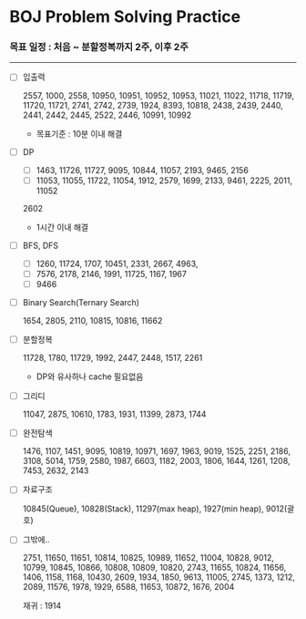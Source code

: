# BOJ Problem Solving Practice

### 목표 일정 : 처음 ~ 분할정복까지 2주, 이후 2주

---

- [ ]  입출력

    2557, 1000, 2558, 10950, 10951, 10952, 10953, 11021, 11022, 11718, 11719, 11720, 11721, 2741, 2742, 2739, 1924, 8393, 10818, 2438, 2439, 2440, 2441, 2442, 2445, 2522, 2446, 10991, 10992

    - 목표기준 : 10분 이내 해결
- [ ]  DP
    - [ ]  1463, 11726, 11727, 9095, 10844, 11057, 2193, 9465, 2156
    - [ ]  11053, 11055, 11722, 11054, 1912, 2579, 1699, 2133, 9461, 2225, 2011, 11052

    2602

    - 1시간 이내 해결
- [ ]  BFS, DFS
    - [ ]  1260, 11724, 1707, 10451, 2331, 2667, 4963,
    - [ ]  7576, 2178, 2146, 1991, 11725, 1167, 1967
    - [ ]  9466
- [ ]  Binary Search(Ternary Search)

    1654, 2805, 2110, 10815, 10816, 11662

- [ ]  분할정복

    11728, 1780, 11729, 1992, 2447, 2448, 1517, 2261

    - DP와 유사하나 cache 필요없음

- [ ]  그리디

    11047, 2875, 10610, 1783, 1931, 11399, 2873, 1744

- [ ]  완전탐색

    1476, 1107, 1451, 9095, 10819, 10971, 1697, 1963, 9019, 1525, 2251, 2186, 3108, 5014, 1759, 2580, 1987, 6603, 1182, 2003, 1806, 1644, 1261, 1208, 7453, 2632, 2143

- [ ]  자료구조

    10845(Queue), 10828(Stack), 11297(max heap), 1927(min heap), 9012(괄호)

- [ ]  그밖에..

    2751, 11650, 11651, 10814, 10825, 10989, 11652, 11004, 10828, 9012, 10799, 10845, 10866, 10808, 10809, 10820, 2743, 11655, 10824, 11656, 1406, 1158, 1168, 10430, 2609, 1934, 1850, 9613, 11005, 2745, 1373, 1212, 2089, 11576, 1978, 1929, 6588, 11653, 10872, 1676, 2004

    재귀 : 1914
